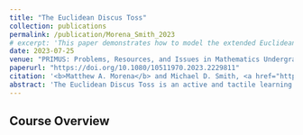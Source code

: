 ```yaml
---
title: "The Euclidean Discus Toss"
collection: publications
permalink: /publication/Morena_Smith_2023
# excerpt: 'This paper demonstrates how to model the extended Euclidean algorithm as a frisbee relay.'
date: 2023-07-25
venue: "PRIMUS: Problems, Resources, and Issues in Mathematics Undergraduate Studies"
paperurl: "https://doi.org/10.1080/10511970.2023.2229811"
citation: '<b>Matthew A. Morena</b> and Michael D. Smith, <a href="https://doi.org/10.1080/10511970.2023.2229811" style="color:#0000FF;"><i>The Euclidean Discus Toss</i></a>, PRIMUS 33(10), pp.41071-1090 (2023). doi: <a href="https://doi.org/10.1080/10511970.2023.2229811" style="color:#0000FF;">10.1080/10511970.2023.2229811</a>.'
abstract: 'The Euclidean Discus Toss is an active and tactile learning activity that models the extended Euclidean algorithm with a frisbee relay. The extended Euclidean algorithm involves both iterative and recursive programming and is regularly taught throughout the mathematics and computer science curricula. The Euclidean Discus Toss invites students to toss and catch frisbees in a collaborative and hands-on effort designed to sharpen modular arithmetic skills, enhance familiarity with iterative and recursive algorithms, and strengthen classroom community. The activity is fun, low-stakes, and can be customized to meet a variety of pedagogical objectives.'
---
```

<!-- Abstract: The Euclidean Discus Toss is an active and tactile learning activity that models the extended Euclidean algorithm with a frisbee relay. The extended Euclidean algorithm involves both iterative and recursive programming and is regularly taught throughout the mathematics and computer science curricula. The Euclidean Discus Toss invites students to toss and catch frisbees in a collaborative and hands-on effort designed to sharpen modular arithmetic skills, enhance familiarity with iterative and recursive algorithms, and strengthen classroom community. The activity is fun, low-stakes, and can be customized to meet a variety of pedagogical objectives. -->

## Course Overview
